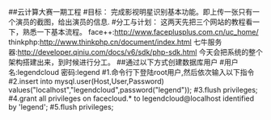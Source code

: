 ##云计算大赛一期工程
#目标：
完成影视明星识别基本功能。即上传一张只有一个演员的截图，给出演员的信息.
#分工与计划：
这两天先把三个网站的教程看一下，熟悉一下基本流程。
face++:http://www.faceplusplus.com.cn/uc_home/
thinkphp:http://www.thinkphp.cn/document/index.html
七牛服务器:http://developer.qiniu.com/docs/v6/sdk/php-sdk.html
今天会把系统的整个架构搭建出来，到时候进行分工。
##通过以下方式创建数据库用户
#用户名:legendcloud  密码:legend
#1.命令行下登陆root用户,然后依次输入以下指令
#2.insert into mysql.user(Host,User,Password) values("localhost","legendcloud",password("legend"));
#3.flush privileges;
#4.grant all privileges on facecloud.* to legendcloud@localhost identified by 'legend';
#5.flush privileges;
